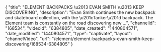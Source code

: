 {
    "title": "ELEMENT BACKPACKS \u2013 EVAN SMITH \u2013 KEEP DISCOVERING",
    "description": "Evan Smith continues the new backpack and skateboard collection, with the \u201cTanker\u201d backpack. The Element team is constantly on the road discovering new ...",
    "channelid": "168534",
    "videoid": "6384805",
    "date_created": "1440804571",
    "date_modified": "1440804571",
    "type": "captivate",
    "layout": "channelVideo",
    "url": "\/element\/element-backpacks-evan-smith-keep-discovering\/168534-6384805"
}